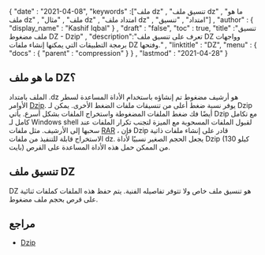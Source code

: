 {
  "date" : "2021-04-08",
  "keywords" :["ملف dz" , "تنسيق ملف dz" , "ما هو ملف dz" , "ملف" , "مثال dz" , "امتداد ملف dz" , "امتداد" , "تنسيق"] ,
  "author" : {
    "display_name" : "Kashif Iqbal"
} ,
  "draft" : "false",
  "toc" : true,
  "title" :"تنسيق ملف مضغوط DZ - Dzip" ,
  "description":"تعرف على تنسيق ملف DZ وواجهات برمجة التطبيقات التي يمكنها إنشاء ملفات DZ وفتحها." ,
  "linktitle" : "DZ",
  "menu" : {
    "docs" : {
      "parent" : "compression"
}
} ,
  "lastmod" : "2021-04-28"
}

## ما هو ملف DZ؟

الملف بامتداد .dz هو أرشيف مضغوط تم إنشاؤه باستخدام الأداة المساعدة لسطر الأوامر [Dzip](https://speeddemosarchive.com/dzip/). يوفر نسبة ضغط أعلى من تنسيقات ملفات الضغط الأخرى. يمكن لـ Dzip أيضًا فك ضغط الملفات المضغوطة واستخراج الملفات بشكل أسرع. يأتي Dzip مع تكامل كامل لـ Windows shell لقبول الملفات المسحوبة مع الميزة لتجنب تكرار الملفات عند سحبها إلى الأرشيف. مثل ملفات [RAR](/ar/compression/rar/) ، فإن Dzip قادر على إنشاء ملفات ذاتية الاستخراج قابلة للتنفيذ من ملفات dz. يجعل الحجم الصغير نسبيًا لأداة Dzip (130 كيلو بايت) من الممكن حمل هذه الأداة المساعدة على القرص.

## تنسيق ملف DZ

DZ هو تنسيق ملف خاص ولا تتوفر تفاصيله الفنية. يتم حفظ هذه الملفات كملفات ثنائية على قرص بحجم ملف مضغوط.

## مراجع

* [Dzip](https://speeddemosarchive.com/dzip/)

